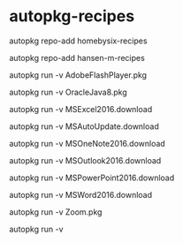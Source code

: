 # autopkg-recipes

autopkg repo-add homebysix-recipes

autopkg repo-add hansen-m-recipes

autopkg run -v AdobeFlashPlayer.pkg

autopkg run -v OracleJava8.pkg

autopkg run -v MSExcel2016.download

autopkg run -v MSAutoUpdate.download

autopkg run -v MSOneNote2016.download

autopkg run -v MSOutlook2016.download

autopkg run -v MSPowerPoint2016.download

autopkg run -v MSWord2016.download

autopkg run -v Zoom.pkg

autopkg run -v 
